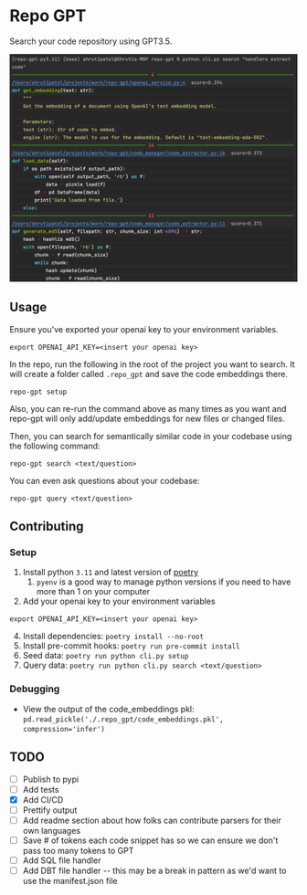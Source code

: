 # Repo GPT
Search your code repository using GPT3.5.

![image](./imgs/example_output.png)

## Usage
Ensure you've exported your openai key to your environment variables.
```shell
export OPENAI_API_KEY=<insert your openai key>
```

In the repo, run the following in the root of the project you want to search.
It will create a folder called `.repo_gpt` and save the code embeddings there.
```shell
repo-gpt setup
```
Also, you can re-run the command above as many times as you want and repo-gpt will only add/update embeddings for new files or changed files.

Then, you can search for semantically similar code in your codebase using the following command:
```shell
repo-gpt search <text/question>
```

You can even ask questions about your codebase:
```shell
repo-gpt query <text/question>
```


## Contributing
### Setup
1. Install python `3.11` and latest version of [poetry](https://python-poetry.org/docs/#installing-with-pipx)
   1. `pyenv` is a good way to manage python versions if you need to have more than 1 on your computer
2. Add your openai key to your environment variables
```shell
export OPENAI_API_KEY=<insert your openai key>
```
4. Install dependencies: `poetry install --no-root`
5. Install pre-commit hooks: `poetry run pre-commit install`
6. Seed data: `poetry run python cli.py setup`
7. Query data: `poetry run python cli.py search <text/question>`

### Debugging
* View the output of the code_embeddings pkl: `pd.read_pickle('./.repo_gpt/code_embeddings.pkl', compression='infer')`

## TODO
* [ ] Publish to pypi
* [ ] Add tests
* [X] Add CI/CD
* [ ] Prettify output
* [ ] Add readme section about how folks can contribute parsers for their own languages
* [ ] Save # of tokens each code snippet has so we can ensure we don't pass too many tokens to GPT
* [ ] Add SQL file handler
* [ ] Add DBT file handler -- this may be a break in pattern as we'd want to use the manifest.json file
